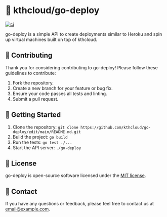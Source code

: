 # 🚀 kthcloud/go-deploy 
[![ci](https://github.com/kthcloud/go-deploy/actions/workflows/docker-image.yml/badge.svg)](https://github.com/kthcloud/go-deploy/actions/workflows/docker-image.yml)

go-deploy is a simple API to create deployments similar to Heroku and spin up virtual machines built on top of kthcloud.

## 🤝 Contributing

Thank you for considering contributing to go-deploy! Please follow these guidelines to contribute:

1. Fork the repository.
2. Create a new branch for your feature or bug fix.
3. Ensure your code passes all tests and linting.
4. Submit a pull request.

## 🚀 Getting Started

1. Clone the repository: `git clone https://github.com/kthcloud/go-deploy/edit/main/README.md.git`
2. Build the project: `go build`
3. Run the tests: `go test ./...`
4. Start the API server: `./go-deploy`

## 📝 License

go-deploy is open-source software licensed under the [MIT license](https://opensource.org/licenses/MIT).

## 📧 Contact

If you have any questions or feedback, please feel free to contact us at [email@example.com](mailto:email@example.com).

